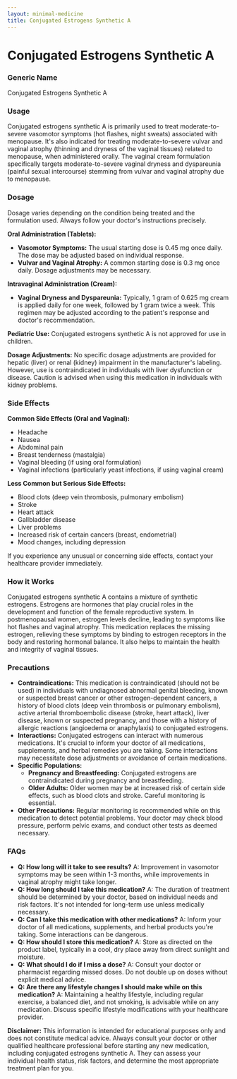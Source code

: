 ```yaml
---
layout: minimal-medicine
title: Conjugated Estrogens Synthetic A
---
```


# Conjugated Estrogens Synthetic A
### Generic Name
Conjugated Estrogens Synthetic A

### Usage

Conjugated estrogens synthetic A is primarily used to treat moderate-to-severe vasomotor symptoms (hot flashes, night sweats) associated with menopause.  It's also indicated for treating moderate-to-severe vulvar and vaginal atrophy (thinning and dryness of the vaginal tissues) related to menopause, when administered orally. The vaginal cream formulation specifically targets moderate-to-severe vaginal dryness and dyspareunia (painful sexual intercourse) stemming from vulvar and vaginal atrophy due to menopause.

### Dosage

Dosage varies depending on the condition being treated and the formulation used.  Always follow your doctor's instructions precisely.

**Oral Administration (Tablets):**

* **Vasomotor Symptoms:** The usual starting dose is 0.45 mg once daily.  The dose may be adjusted based on individual response.
* **Vulvar and Vaginal Atrophy:**  A common starting dose is 0.3 mg once daily.  Dosage adjustments may be necessary.

**Intravaginal Administration (Cream):**

* **Vaginal Dryness and Dyspareunia:** Typically, 1 gram of 0.625 mg cream is applied daily for one week, followed by 1 gram twice a week.  This regimen may be adjusted according to the patient's response and doctor's recommendation.

**Pediatric Use:** Conjugated estrogens synthetic A is not approved for use in children.

**Dosage Adjustments:**  No specific dosage adjustments are provided for hepatic (liver) or renal (kidney) impairment in the manufacturer's labeling.  However, use is contraindicated in individuals with liver dysfunction or disease. Caution is advised when using this medication in individuals with kidney problems.

### Side Effects

**Common Side Effects (Oral and Vaginal):**

* Headache
* Nausea
* Abdominal pain
* Breast tenderness (mastalgia)
* Vaginal bleeding (if using oral formulation)
* Vaginal infections (particularly yeast infections, if using vaginal cream)

**Less Common but Serious Side Effects:**

* Blood clots (deep vein thrombosis, pulmonary embolism)
* Stroke
* Heart attack
* Gallbladder disease
* Liver problems
* Increased risk of certain cancers (breast, endometrial)
* Mood changes, including depression


If you experience any unusual or concerning side effects, contact your healthcare provider immediately.


### How it Works

Conjugated estrogens synthetic A contains a mixture of synthetic estrogens. Estrogens are hormones that play crucial roles in the development and function of the female reproductive system.  In postmenopausal women, estrogen levels decline, leading to symptoms like hot flashes and vaginal atrophy.  This medication replaces the missing estrogen, relieving these symptoms by binding to estrogen receptors in the body and restoring hormonal balance.  It also helps to maintain the health and integrity of vaginal tissues.

### Precautions

* **Contraindications:** This medication is contraindicated (should not be used) in individuals with undiagnosed abnormal genital bleeding, known or suspected breast cancer or other estrogen-dependent cancers, a history of blood clots (deep vein thrombosis or pulmonary embolism), active arterial thromboembolic disease (stroke, heart attack), liver disease, known or suspected pregnancy, and those with a history of allergic reactions (angioedema or anaphylaxis) to conjugated estrogens.
* **Interactions:**  Conjugated estrogens can interact with numerous medications.  It's crucial to inform your doctor of all medications, supplements, and herbal remedies you are taking. Some interactions may necessitate dose adjustments or avoidance of certain medications.
* **Specific Populations:**
    * **Pregnancy and Breastfeeding:**  Conjugated estrogens are contraindicated during pregnancy and breastfeeding.
    * **Older Adults:** Older women may be at increased risk of certain side effects, such as blood clots and stroke. Careful monitoring is essential.
* **Other Precautions:**  Regular monitoring is recommended while on this medication to detect potential problems. Your doctor may check blood pressure, perform pelvic exams, and conduct other tests as deemed necessary.

### FAQs

* **Q: How long will it take to see results?** A: Improvement in vasomotor symptoms may be seen within 1-3 months, while improvements in vaginal atrophy might take longer.
* **Q: How long should I take this medication?** A: The duration of treatment should be determined by your doctor, based on individual needs and risk factors. It's not intended for long-term use unless medically necessary.
* **Q: Can I take this medication with other medications?** A:  Inform your doctor of all medications, supplements, and herbal products you're taking.  Some interactions can be dangerous.
* **Q: How should I store this medication?** A:  Store as directed on the product label, typically in a cool, dry place away from direct sunlight and moisture.
* **Q: What should I do if I miss a dose?** A: Consult your doctor or pharmacist regarding missed doses. Do not double up on doses without explicit medical advice.
* **Q: Are there any lifestyle changes I should make while on this medication?** A:  Maintaining a healthy lifestyle, including regular exercise, a balanced diet, and not smoking, is advisable while on any medication.  Discuss specific lifestyle modifications with your healthcare provider.


**Disclaimer:** This information is intended for educational purposes only and does not constitute medical advice.  Always consult your doctor or other qualified healthcare professional before starting any new medication, including conjugated estrogens synthetic A.  They can assess your individual health status, risk factors, and determine the most appropriate treatment plan for you.
